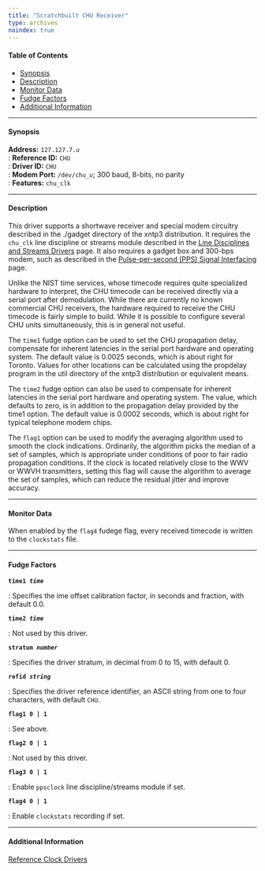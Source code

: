 ```yaml
---
title: "Scratchbuilt CHU Receiver"
type: archives
noindex: true
---
```


#### Table of Contents

*   [Synopsis](/archives/3-5.93e/driver7/#synopsis)
*   [Description](/archives/3-5.93e/driver7/#description)
*   [Monitor Data](/archives/3-5.93e/driver7/#monitor-data)
*   [Fudge Factors](/archives/3-5.93e/driver7/#fudge-factors)
*   [Additional Information](/archives/3-5.93e/driver7/#additional-information)

* * *

#### Synopsis

**Address:** <code>127.127.7._u_</code>  
: **Reference ID:** <code>CHU</code>  
: **Driver ID:** <code>CHU</code>  
: **Modem Port:** <code>/dev/chu\__u_</code>; 300 baud, 8-bits, no parity  
: **Features:** <code>chu_clk</code>

* * *

#### Description

This driver supports a shortwave receiver and special modem circuitry described in the ./gadget directory of the xntp3 distribution. It requires the <code>chu_clk</code> line discipline or streams module described in the [Line Disciplines and Streams Drivers](/archives/3-5.93e/ldisc/) page. It also requires a gadget box and 300-bps modem, such as described in the [Pulse-per-second (PPS) Signal Interfacing](/archives/3-5.93e/pps/) page.

Unlike the NIST time services, whose timecode requires quite specialized hardware to interpret, the CHU timecode can be received directly via a serial port after demodulation. While there are currently no known commercial CHU receivers, the hardware required to receive the CHU timecode is fairly simple to build. While it is possible to configure several CHU units simultaneously, this is in general not useful.

The <code>time1</code> fudge option can be used to set the CHU propagation delay, compensate for inherent latencies in the serial port hardware and operating system. The default value is 0.0025 seconds, which is about right for Toronto. Values for other locations can be calculated using the propdelay program in the util directory of the xntp3 distribution or equivalent means.

The <code>time2</code> fudge option can also be used to compensate for inherent latencies in the serial port hardware and operating system. The value, which defaults to zero, is in addition to the propagation delay provided by the time1 option. The default value is 0.0002 seconds, which is about right for typical telephone modem chips.

The <code>flag1</code> option can be used to modify the averaging algorithm used to smooth the clock indications. Ordinarily, the algorithm picks the median of a set of samples, which is appropriate under conditions of poor to fair radio propagation conditions. If the clock is located relatively close to the WWV or WWVH transmitters, setting this flag will cause the algorithm to average the set of samples, which can reduce the residual jitter and improve accuracy.

* * *

#### Monitor Data

When enabled by the <code>flag4</code> fudege flag, every received timecode is written to the <code>clockstats</code> file. 

* * *

#### Fudge Factors

<code>**time1 _time_**</code>

: Specifies the ime offset calibration factor, in seconds and fraction, with default 0.0.

<code>**time2 _time_**</code>

: Not used by this driver.

<code>**stratum _number_**</code>

: Specifies the driver stratum, in decimal from 0 to 15, with default 0.

<code>**refid _string_**</code>

: Specifies the driver reference identifier, an ASCII string from one to four characters, with default <code>CHU</code>.

<code>**flag1 0 | 1**</code>

: See above.

<code>**flag2 0 | 1**</code>

: Not used by this driver. 

<code>**flag3 0 | 1**</code>

: Enable <code>ppsclock</code> line discipline/streams module if set. 

<code>**flag4 0 | 1**</code>

: Enable <code>clockstats</code> recording if set.

* * *

#### Additional Information

[Reference Clock Drivers](/archives/3-5.93e/refclock/)